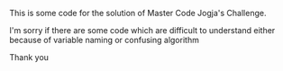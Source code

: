 This is some code for the solution of Master Code Jogja's  Challenge.

I'm sorry if there are some code which are difficult to understand
either because of variable naming or confusing algorithm

Thank you
